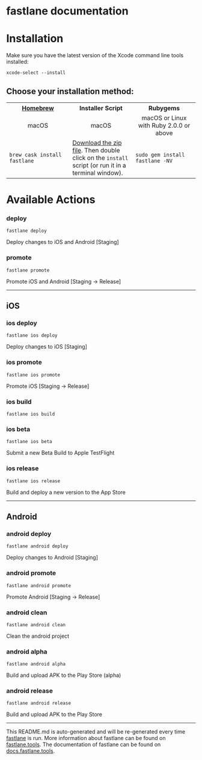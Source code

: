 fastlane documentation
================
# Installation

Make sure you have the latest version of the Xcode command line tools installed:

```
xcode-select --install
```

## Choose your installation method:

<table width="100%" >
<tr>
<th width="33%"><a href="http://brew.sh">Homebrew</a></td>
<th width="33%">Installer Script</td>
<th width="33%">Rubygems</td>
</tr>
<tr>
<td width="33%" align="center">macOS</td>
<td width="33%" align="center">macOS</td>
<td width="33%" align="center">macOS or Linux with Ruby 2.0.0 or above</td>
</tr>
<tr>
<td width="33%"><code>brew cask install fastlane</code></td>
<td width="33%"><a href="https://download.fastlane.tools">Download the zip file</a>. Then double click on the <code>install</code> script (or run it in a terminal window).</td>
<td width="33%"><code>sudo gem install fastlane -NV</code></td>
</tr>
</table>

# Available Actions
### deploy
```
fastlane deploy
```
Deploy changes to iOS and Android [Staging]
### promote
```
fastlane promote
```
Promote iOS and Android [Staging -> Release]

----

## iOS
### ios deploy
```
fastlane ios deploy
```
Deploy changes to iOS [Staging]
### ios promote
```
fastlane ios promote
```
Promote iOS [Staging -> Release]
### ios build
```
fastlane ios build
```

### ios beta
```
fastlane ios beta
```
Submit a new Beta Build to Apple TestFlight
### ios release
```
fastlane ios release
```
Build and deploy a new version to the App Store

----

## Android
### android deploy
```
fastlane android deploy
```
Deploy changes to Android [Staging]
### android promote
```
fastlane android promote
```
Promote Android [Staging -> Release]
### android clean
```
fastlane android clean
```
Clean the android project
### android alpha
```
fastlane android alpha
```
Build and upload APK to the Play Store (alpha)
### android release
```
fastlane android release
```
Build and upload APK to the Play Store

----

This README.md is auto-generated and will be re-generated every time [fastlane](https://fastlane.tools) is run.
More information about fastlane can be found on [fastlane.tools](https://fastlane.tools).
The documentation of fastlane can be found on [docs.fastlane.tools](https://docs.fastlane.tools).

